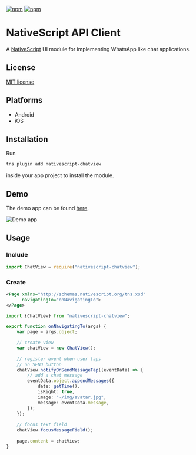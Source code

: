 [![npm](https://img.shields.io/npm/v/nativescript-chatview.svg)](https://www.npmjs.com/package/nativescript-chatview)
[![npm](https://img.shields.io/npm/dt/nativescript-chatview.svg?label=npm%20downloads)](https://www.npmjs.com/package/nativescript-chatview)

# NativeScript API Client

A [NativeScript](https://nativescript.org/) UI module for implementing WhatsApp like chat applications.

## License

[MIT license](https://raw.githubusercontent.com/mkloubert/nativescript-chatview/master/LICENSE)

## Platforms

* Android
* iOS

## Installation

Run

```bash
tns plugin add nativescript-chatview
```

inside your app project to install the module.

## Demo

The demo app can be found [here](https://github.com/mkloubert/nativescript-chatview/tree/master/demo).

![Demo app](https://raw.githubusercontent.com/mkloubert/nativescript-chatview/master/demo.gif)

## Usage

### Include

```javascript
import ChatView = require("nativescript-chatview");
```

### Create

```xml
<Page xmlns="http://schemas.nativescript.org/tns.xsd"
      navigatingTo="onNavigatingTo">
</Page>
```

```typescript
import {ChatView} from "nativescript-chatview";

export function onNavigatingTo(args) {
    var page = args.object;

    // create view
    var chatView = new ChatView();
    
    // register event when user taps
    // on SEND button
    chatView.notifyOnSendMessageTap((eventData) => {
        // add a chat message
        eventData.object.appendMessages({            
            date: getTime(),
            isRight: true,
            image: "~/img/avatar.jpg",
            message: eventData.message,    
        });
    });
    
    // focus text field
    chatView.focusMessageField();
    
    page.content = chatView;
}
```
